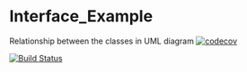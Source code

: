 # Interface_Example
Relationship between the classes in UML diagram
[![codecov](https://codecov.io/gh/raje1reddy/Interface_Example/branch/master/graph/badge.svg)](https://codecov.io/gh/raje1reddy/Interface_Example)

[![Build Status](https://travis-ci.org/raje1reddy/Interface_Example.svg?branch=master)](https://travis-ci.org/raje1reddy/Interface_Example)
